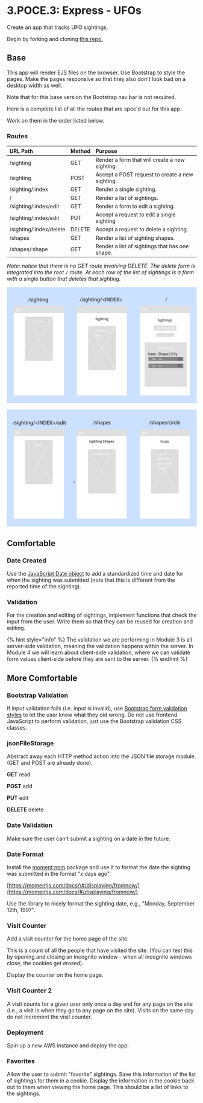 # 3.POCE.3: Express - UFOs

Create an app that tracks UFO sightings.

Begin by forking and cloning [this repo.](https://github.com/rocketacademy/ufo-express-swe1)

## Base

This app will render EJS files on the browser. Use Bootstrap to style the pages. Make the pages responsive so that they also don't look bad on a desktop width as well.

Note that for this base version the Bootstrap nav bar is not required.

Here is a complete list of all the routes that are spec'd out for this app.

Work on them in the order listed below.

### Routes

| URL Path | Method | Purpose |
| :--- | :--- | :--- |
| /sighting | GET | Render a form that will create a new sighting. |
| /sighting | POST | Accept a POST request to create a new sighting. |
| /sighting/:index | GET | Render a single sighting. |
| / | GET | Render a list of sightings. |
| /sighting/:index/edit | GET | Render a form to edit a sighting. |
| /sighting/:index/edit | PUT | Accept a request to edit a single sighting |
| /sighting/:index/delete | DELETE | Accept a request to delete a sighting. |
| /shapes | GET | Render a list of sighting shapes. |
| /shapes/:shape | GET | Render a list of sightings that has one shape. |

_Note: notice that there is no GET route involving DELETE. The delete form is integrated into the root_ `/` _route. At each row of the list of sightings is a form with a single button that deletes that sighting._

![](../../.gitbook/assets/screen-shot-2020-11-15-at-11.04.48-pm.png)



![](../../.gitbook/assets/screen-shot-2020-11-15-at-11.04.59-pm.png)

## Comfortable

### Date Created

Use the [JavaScript Date object](https://developer.mozilla.org/en-US/docs/Web/JavaScript/Reference/Global_Objects/Date) to add a standardized time and date for when the sighting was submitted \(note that this is different from the reported time of the sighting\).

### Validation

For the creation and editing of sightings, implement functions that check the input from the user. Write them so that they can be reused for creation and editing.

{% hint style="info" %}
The validation we are performing in Module 3 is all server-side validation, meaning the validation happens within the server. In Module 4 we will learn about client-side validation, where we can validate form values client-side before they are sent to the server.
{% endhint %}

## More Comfortable

### Bootstrap Validation

If input validation fails \(i.e. input is invalid\), use [Bootstrap form validation styles](https://getbootstrap.com/docs/4.5/components/forms/#validation) to let the user know what they did wrong. Do not use frontend JavaScript to perform validation, just use the Bootstrap validation CSS classes.

### jsonFileStorage

Abstract away each HTTP method action into the JSON file storage module. \(GET and POST are already done\).

**GET** read

**POST** add

**PUT** edit

**DELETE** delete

### Date Validation

Make sure the user can't submit a sighting on a date in the future.

### Date Format

Install the [moment npm](https://www.npmjs.com/package/moment) package and use it to format the date the sighting was submitted in the format "_x_ days ago".

[https://momentjs.com/docs/\#/displaying/fromnow/](https://momentjs.com/docs/#/displaying/fromnow/)

Use the library to nicely format the sighting date, e.g., "Monday, September 12th, 1997".

### Visit Counter

Add a visit counter for the home page of the site.

This is a count of all the people that have visited the site. \(You can test this by opening and closing an incognito window - when all incognito windows close, the cookies get erased\).

Display the counter on the home page.

### Visit Counter 2

A visit counts for a given user only once a day and for any page on the site \(i.e., a visit is when they go to any page on the site\). Visits on the same day do not increment the visit counter.

### Deployment

Spin up a new AWS instance and deploy the app.

### Favorites

Allow the user to submit "favorite" sightings. Save this information of the list of sightings for them in a cookie. Display the information in the cookie back out to them when viewing the home page. This should be a list of links to the sightings.

